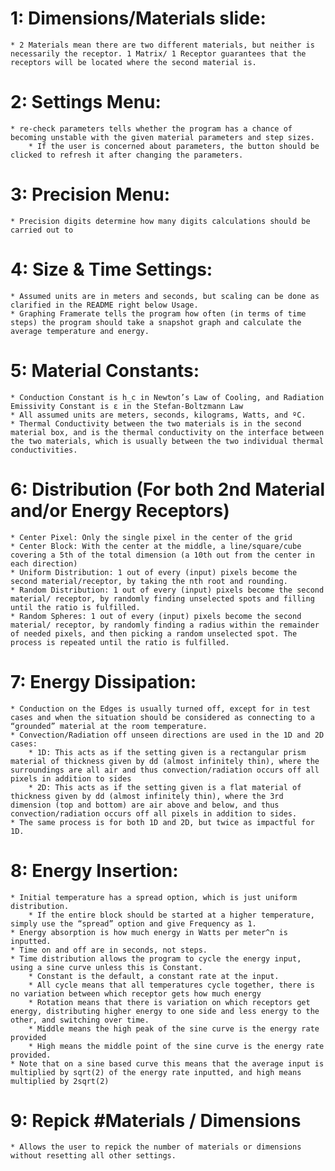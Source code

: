 # 1: Dimensions/Materials slide:
	* 2 Materials mean there are two different materials, but neither is necessarily the receptor. 1 Matrix/ 1 Receptor guarantees that the receptors will be located where the second material is.



# 2: Settings Menu: 
	* re-check parameters tells whether the program has a chance of becoming unstable with the given material parameters and step sizes.
		* If the user is concerned about parameters, the button should be clicked to refresh it after changing the parameters.



# 3: Precision Menu: 
	* Precision digits determine how many digits calculations should be carried out to



# 4: Size & Time Settings:
	* Assumed units are in meters and seconds, but scaling can be done as clarified in the README right below Usage.
	* Graphing Framerate tells the program how often (in terms of time steps) the program should take a snapshot graph and calculate the average temperature and energy.



# 5: Material Constants:
	* Conduction Constant is h_c in Newton’s Law of Cooling, and Radiation Emissivity Constant is ε in the Stefan-Boltzmann Law
	* All assumed units are meters, seconds, kilograms, Watts, and ºC.
	* Thermal Conductivity between the two materials is in the second material box, and is the thermal conductivity on the interface between the two materials, which is usually between the two individual thermal conductivities.



# 6: Distribution (For both 2nd Material and/or Energy Receptors)
	* Center Pixel: Only the single pixel in the center of the grid
	* Center Block: With the center at the middle, a line/square/cube covering a 5th of the total dimension (a 10th out from the center in each direction)
	* Uniform Distribution: 1 out of every (input) pixels become the second material/receptor, by taking the nth root and rounding.
	* Random Distribution: 1 out of every (input) pixels become the second material/ receptor, by randomly finding unselected spots and filling until the ratio is fulfilled.
	* Random Spheres: 1 out of every (input) pixels become the second material/ receptor, by randomly finding a radius within the remainder of needed pixels, and then picking a random unselected spot. The process is repeated until the ratio is fulfilled.



# 7: Energy Dissipation: 
	* Conduction on the Edges is usually turned off, except for in test cases and when the situation should be considered as connecting to a “grounded” material at the room temperature.
	* Convection/Radiation off unseen directions are used in the 1D and 2D cases:
		* 1D: This acts as if the setting given is a rectangular prism material of thickness given by dd (almost infinitely thin), where the surroundings are all air and thus convection/radiation occurs off all pixels in addition to sides
		* 2D: This acts as if the setting given is a flat material of thickness given by dd (almost infinitely thin), where the 3rd dimension (top and bottom) are air above and below, and thus convection/radiation occurs off all pixels in addition to sides.
	* The same process is for both 1D and 2D, but twice as impactful for 1D.



# 8: Energy Insertion:
	* Initial temperature has a spread option, which is just uniform distribution. 
		* If the entire block should be started at a higher temperature, simply use the “spread” option and give Frequency as 1.
	* Energy absorption is how much energy in Watts per meter^n is inputted.
	* Time on and off are in seconds, not steps.
	* Time distribution allows the program to cycle the energy input, using a sine curve unless this is Constant.
		* Constant is the default, a constant rate at the input.
		* All cycle means that all temperatures cycle together, there is no variation between which receptor gets how much energy
		* Rotation means that there is variation on which receptors get energy, distributing higher energy to one side and less energy to the other, and switching over time.
		* Middle means the high peak of the sine curve is the energy rate provided
		* High means the middle point of the sine curve is the energy rate provided.
	* Note that on a sine based curve this means that the average input is multiplied by sqrt(2) of the energy rate inputted, and high means multiplied by 2sqrt(2)



# 9: Repick #Materials / Dimensions 
	* Allows the user to repick the number of materials or dimensions without resetting all other settings.